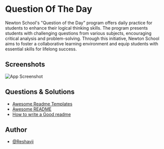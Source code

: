 
# Question Of The Day

Newton School's "Question of the Day" program offers daily practice for students to enhance their logical thinking skills.
The program presents students with challenging questions from various subjects, encouraging critical analysis and problem-solving.
Through this initiative, Newton School aims to foster a collaborative learning environment and equip students with essential skills for lifelong success.


## Screenshots

![App Screenshot](https://via.placeholder.com/468x300?text=App+Screenshot+Here)


## Questions & Solutions

 - [Awesome Readme Templates](https://awesomeopensource.com/project/elangosundar/awesome-README-templates)
 - [Awesome README](https://github.com/matiassingers/awesome-readme)
 - [How to write a Good readme](https://bulldogjob.com/news/449-how-to-write-a-good-readme-for-your-github-project)


## Author

- [@Reshavji](https://www.github.com/octokatherine)

